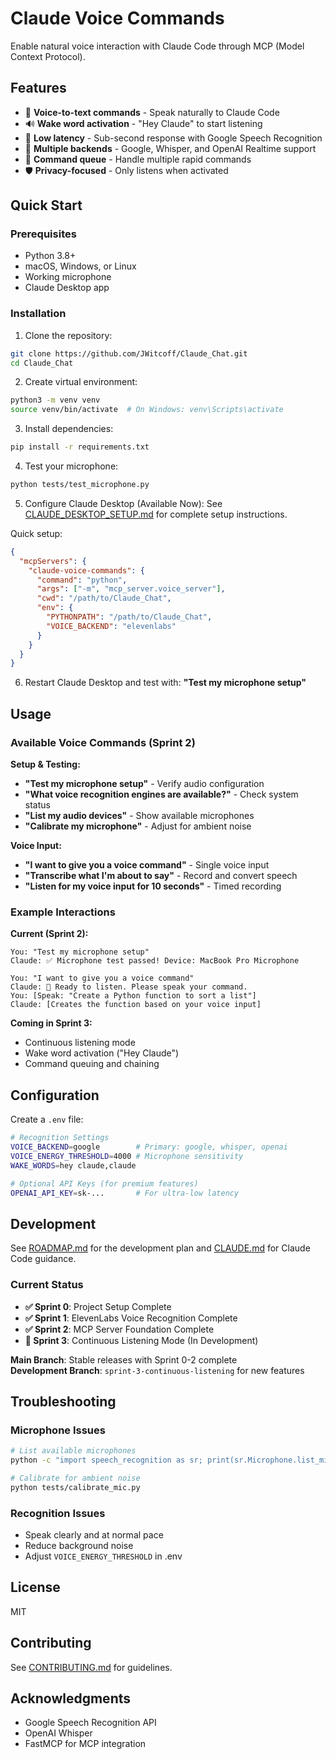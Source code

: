 # Claude Voice Commands

Enable natural voice interaction with Claude Code through MCP (Model Context Protocol).

## Features

- 🎤 **Voice-to-text commands** - Speak naturally to Claude Code
- 🔊 **Wake word activation** - "Hey Claude" to start listening
- 🚀 **Low latency** - Sub-second response with Google Speech Recognition
- 🔄 **Multiple backends** - Google, Whisper, and OpenAI Realtime support
- 📝 **Command queue** - Handle multiple rapid commands
- 🛡️ **Privacy-focused** - Only listens when activated

## Quick Start

### Prerequisites

- Python 3.8+
- macOS, Windows, or Linux
- Working microphone
- Claude Desktop app

### Installation

1. Clone the repository:
```bash
git clone https://github.com/JWitcoff/Claude_Chat.git
cd Claude_Chat
```

2. Create virtual environment:
```bash
python3 -m venv venv
source venv/bin/activate  # On Windows: venv\Scripts\activate
```

3. Install dependencies:
```bash
pip install -r requirements.txt
```

4. Test your microphone:
```bash
python tests/test_microphone.py
```

5. Configure Claude Desktop (Available Now):
See [CLAUDE_DESKTOP_SETUP.md](CLAUDE_DESKTOP_SETUP.md) for complete setup instructions.

Quick setup:
```json
{
  "mcpServers": {
    "claude-voice-commands": {
      "command": "python",
      "args": ["-m", "mcp_server.voice_server"],
      "cwd": "/path/to/Claude_Chat",
      "env": {
        "PYTHONPATH": "/path/to/Claude_Chat",
        "VOICE_BACKEND": "elevenlabs"
      }
    }
  }
}
```

6. Restart Claude Desktop and test with: **"Test my microphone setup"**

## Usage

### Available Voice Commands (Sprint 2)

**Setup & Testing:**
- **"Test my microphone setup"** - Verify audio configuration
- **"What voice recognition engines are available?"** - Check system status
- **"List my audio devices"** - Show available microphones
- **"Calibrate my microphone"** - Adjust for ambient noise

**Voice Input:**  
- **"I want to give you a voice command"** - Single voice input
- **"Transcribe what I'm about to say"** - Record and convert speech
- **"Listen for my voice input for 10 seconds"** - Timed recording

### Example Interactions

**Current (Sprint 2):**
```
You: "Test my microphone setup"  
Claude: ✅ Microphone test passed! Device: MacBook Pro Microphone

You: "I want to give you a voice command"
Claude: 🎤 Ready to listen. Please speak your command.
You: [Speak: "Create a Python function to sort a list"]
Claude: [Creates the function based on your voice input]
```

**Coming in Sprint 3:**
- Continuous listening mode
- Wake word activation ("Hey Claude")
- Command queuing and chaining

## Configuration

Create a `.env` file:
```bash
# Recognition Settings
VOICE_BACKEND=google        # Primary: google, whisper, openai
VOICE_ENERGY_THRESHOLD=4000 # Microphone sensitivity
WAKE_WORDS=hey claude,claude

# Optional API Keys (for premium features)
OPENAI_API_KEY=sk-...       # For ultra-low latency
```

## Development

See [ROADMAP.md](ROADMAP.md) for the development plan and [CLAUDE.md](CLAUDE.md) for Claude Code guidance.

### Current Status

- **✅ Sprint 0**: Project Setup Complete
- **✅ Sprint 1**: ElevenLabs Voice Recognition Complete  
- **✅ Sprint 2**: MCP Server Foundation Complete
- **🚧 Sprint 3**: Continuous Listening Mode (In Development)

**Main Branch**: Stable releases with Sprint 0-2 complete  
**Development Branch**: `sprint-3-continuous-listening` for new features

## Troubleshooting

### Microphone Issues
```bash
# List available microphones
python -c "import speech_recognition as sr; print(sr.Microphone.list_microphone_names())"

# Calibrate for ambient noise
python tests/calibrate_mic.py
```

### Recognition Issues
- Speak clearly and at normal pace
- Reduce background noise
- Adjust `VOICE_ENERGY_THRESHOLD` in .env

## License

MIT

## Contributing

See [CONTRIBUTING.md](CONTRIBUTING.md) for guidelines.

## Acknowledgments

- Google Speech Recognition API
- OpenAI Whisper
- FastMCP for MCP integration
